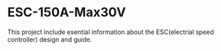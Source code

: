 # ESC-150A-Max30V
This project include esential information about the ESC(electrial speed controller) design and guide.

